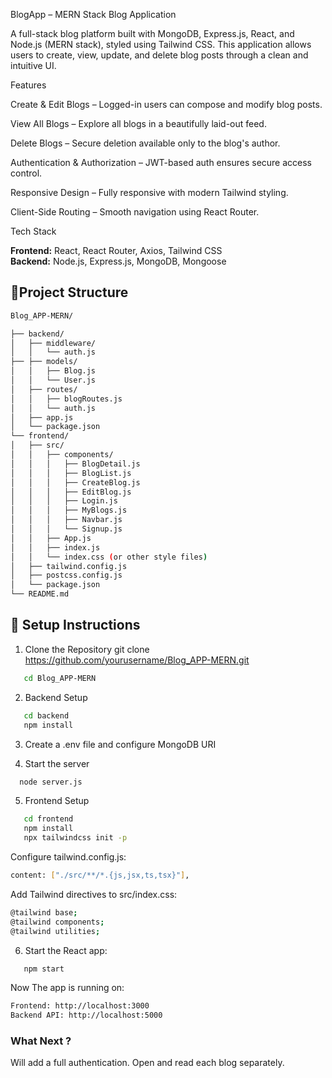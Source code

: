 BlogApp – MERN Stack Blog Application

   A full-stack blog platform built with MongoDB, Express.js, React, and Node.js (MERN stack), styled using Tailwind CSS. This application allows users to create, view, update, and delete blog posts through a clean and intuitive UI.

Features

   Create & Edit Blogs – Logged-in users can compose and modify blog posts.

   View All Blogs – Explore all blogs in a beautifully laid-out feed.

   Delete Blogs – Secure deletion available only to the blog's author.

   Authentication & Authorization – JWT-based auth ensures secure access control.

   Responsive Design – Fully responsive with modern Tailwind styling.
   
   Client-Side Routing – Smooth navigation using React Router.

Tech Stack

**Frontend:** React, React Router, Axios, Tailwind CSS  
**Backend:** Node.js, Express.js, MongoDB, Mongoose

## 📁Project Structure
```bash
Blog_APP-MERN/

├── backend/
│   ├── middleware/
│   │   └── auth.js
├── ├── models/
│   │   ├── Blog.js
│   │   └── User.js
│   ├── routes/
│   │   ├── blogRoutes.js
│   │   └── auth.js
│   ├── app.js
│   └── package.json
└── frontend/
│   ├── src/
│   │   ├── components/
│   │   │   ├── BlogDetail.js
│   │   │   ├── BlogList.js
│   │   │   ├── CreateBlog.js
│   │   │   ├── EditBlog.js
│   │   │   ├── Login.js
│   │   │   ├── MyBlogs.js
│   │   │   ├── Navbar.js
│   │   │   └── Signup.js
│   │   ├── App.js
│   │   ├── index.js
│   │   └── index.css (or other style files)
│   ├── tailwind.config.js
│   ├── postcss.config.js
│   └── package.json
└── README.md
```
## 🔧 Setup Instructions
1. Clone the Repository
git clone https://github.com/yourusername/Blog_APP-MERN.git
```bash
   cd Blog_APP-MERN
```

2. Backend Setup
```bash
   cd backend
   npm install
```

3. Create a .env file and configure MongoDB URI

4. Start the server 
 ```bash 
   node server.js
```

5. Frontend Setup
```bash
   cd frontend
   npm install
   npx tailwindcss init -p
```
Configure tailwind.config.js:
```bash
content: ["./src/**/*.{js,jsx,ts,tsx}"],
```

Add Tailwind directives to src/index.css:
```bash
@tailwind base;
@tailwind components;
@tailwind utilities;
```

6. Start the React app:
```bash
   npm start
```
Now The app is running on:
```bash
Frontend: http://localhost:3000
Backend API: http://localhost:5000
```

### What Next ?

   Will add a full authentication.
   Open and read each blog separately.